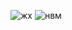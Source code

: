 ![жх](https://github.com/freefromjob/website/assets/171449263/449cee6f-e9f9-40b7-9ec2-949150638bc7)
![нвм](https://github.com/freefromjob/website/assets/171449263/4b16a837-eeaa-4904-b422-cfa7e4c1728c)
